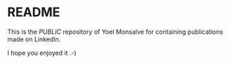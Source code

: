 # README

This is the _PUBLIC_ repository of Yoel Monsalve for containing
publications made on LinkedIn.

I hope you enjoyed it .-)
